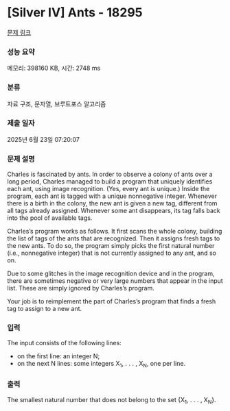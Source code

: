 # [Silver IV] Ants - 18295 

[문제 링크](https://www.acmicpc.net/problem/18295) 

### 성능 요약

메모리: 398160 KB, 시간: 2748 ms

### 분류

자료 구조, 문자열, 브루트포스 알고리즘

### 제출 일자

2025년 6월 23일 07:20:07

### 문제 설명

<p>Charles is fascinated by ants. In order to observe a colony of ants over a long period, Charles managed to build a program that uniquely identifies each ant, using image recognition. (Yes, every ant is unique.) Inside the program, each ant is tagged with a unique nonnegative integer. Whenever there is a birth in the colony, the new ant is given a new tag, different from all tags already assigned. Whenever some ant disappears, its tag falls back into the pool of available tags.</p>

<p>Charles’s program works as follows. It first scans the whole colony, building the list of tags of the ants that are recognized. Then it assigns fresh tags to the new ants. To do so, the program simply picks the first natural number (i.e., nonnegative integer) that is not currently assigned to any ant, and so on.</p>

<p>Due to some glitches in the image recognition device and in the program, there are sometimes negative or very large numbers that appear in the input list. These are simply ignored by Charles’s program.</p>

<p>Your job is to reimplement the part of Charles’s program that finds a fresh tag to assign to a new ant.</p>

### 입력 

 <p>The input consists of the following lines:</p>

<ul>
	<li>on the first line: an integer N;</li>
	<li>on the next N lines: some integers X<sub>1</sub>, . . . , X<sub>N</sub>, one per line.</li>
</ul>

### 출력 

 <p>The smallest natural number that does not belong to the set {X<sub>1</sub>, . . . , X<sub>N</sub>}.</p>

